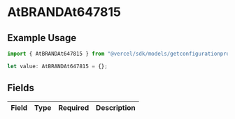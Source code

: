 # AtBRANDAt647815

## Example Usage

```typescript
import { AtBRANDAt647815 } from "@vercel/sdk/models/getconfigurationproductsop.js";

let value: AtBRANDAt647815 = {};
```

## Fields

| Field       | Type        | Required    | Description |
| ----------- | ----------- | ----------- | ----------- |